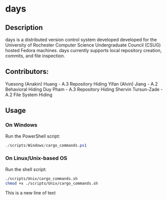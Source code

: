 # days

## Description

days is a distributed version control system developed developed for the University of Rochester
Computer Science Undergraduate Council (CSUG) hosted Fedora machines.
days currently supports local repository creation, commits, and file inspection.

## Contributors:

Yuesong (Anakin) Huang - A.3 Repository Hiding
Yifan (Alvin) Jiang - A.2 Behavioral Hiding
Duy Pham - A.3 Repository Hiding
Shervin Tursun-Zade - A.2 File System Hiding

## Usage

### On Windows

Run the PowerShell script:

```powershell
./scripts/Windows/cargo_commands.ps1
```

### On Linux/Unix-based OS

Run the shell script:

```bash
./scripts/Unix/cargo_commands.sh
chmod +x ./scripts/Unix/cargo_commands.sh
```
This is a new line of text
